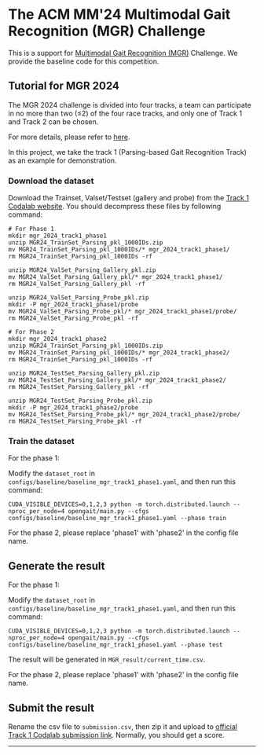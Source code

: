 # The ACM MM'24 Multimodal Gait Recognition (MGR) Challenge
This is a support for [Multimodal Gait Recognition (MGR)](https://hcma2024.github.io/mgr) Challenge. We provide the baseline code for this competition.

## Tutorial for MGR 2024
The MGR 2024 challenge is divided into four tracks, a team can participate in no more than two (≤2) of the four race tracks, and only one of Track 1 and Track 2 can be chosen.

For more details, please refer to [here](https://hcma2024.github.io/mgr).

In this project, we take the track 1 (Parsing-based Gait Recognition Track) as an example for demonstration.


### Download the dataset
Download the Trainset, Valset/Testset (gallery and probe) from the [Track 1 Codalab website](https://codalab.lisn.upsaclay.fr/competitions/20040).
You should decompress these files by following command:
```
# For Phase 1
mkdir mgr_2024_track1_phase1
unzip MGR24_TrainSet_Parsing_pkl_1000IDs.zip
mv MGR24_TrainSet_Parsing_pkl_1000IDs/* mgr_2024_track1_phase1/
rm MGR24_TrainSet_Parsing_pkl_1000IDs -rf

unzip MGR24_ValSet_Parsing_Gallery_pkl.zip
mv MGR24_ValSet_Parsing_Gallery_pkl/* mgr_2024_track1_phase1/
rm MGR24_ValSet_Parsing_Gallery_pkl -rf

unzip MGR24_ValSet_Parsing_Probe_pkl.zip
mkdir -P mgr_2024_track1_phase1/probe
mv MGR24_ValSet_Parsing_Probe_pkl/* mgr_2024_track1_phase1/probe/
rm MGR24_ValSet_Parsing_Probe_pkl -rf

# For Phase 2
mkdir mgr_2024_track1_phase2
unzip MGR24_TrainSet_Parsing_pkl_1000IDs.zip
mv MGR24_TrainSet_Parsing_pkl_1000IDs/* mgr_2024_track1_phase2/
rm MGR24_TrainSet_Parsing_pkl_1000IDs -rf

unzip MGR24_TestSet_Parsing_Gallery_pkl.zip
mv MGR24_TestSet_Parsing_Gallery_pkl/* mgr_2024_track1_phase2/
rm MGR24_TestSet_Parsing_Gallery_pkl -rf

unzip MGR24_TestSet_Parsing_Probe_pkl.zip
mkdir -P mgr_2024_track1_phase2/probe
mv MGR24_TestSet_Parsing_Probe_pkl/* mgr_2024_track1_phase2/probe/
rm MGR24_TestSet_Parsing_Probe_pkl -rf
```


### Train the dataset
For the phase 1:

Modify the `dataset_root` in `configs/baseline/baseline_mgr_track1_phase1.yaml`, and then run this command:
```shell
CUDA_VISIBLE_DEVICES=0,1,2,3 python -m torch.distributed.launch --nproc_per_node=4 opengait/main.py --cfgs configs/baseline/baseline_mgr_track1_phase1.yaml --phase train
```

For the phase 2, please replace 'phase1' with 'phase2' in the config file name.


## Generate the result
For the phase 1:

Modify the `dataset_root` in `configs/baseline/baseline_mgr_track1_phase1.yaml`, and then run this command:
```shell
CUDA_VISIBLE_DEVICES=0,1,2,3 python -m torch.distributed.launch --nproc_per_node=4 opengait/main.py --cfgs configs/baseline/baseline_mgr_track1_phase1.yaml --phase test
```
The result will be generated in `MGR_result/current_time.csv`.

For the phase 2, please replace 'phase1' with 'phase2' in the config file name.


## Submit the result
Rename the csv file to `submission.csv`, then zip it and upload to [official Track 1 Codalab submission link](https://codalab.lisn.upsaclay.fr/competitions/20040#participate).
Normally, you should get a score.

---

